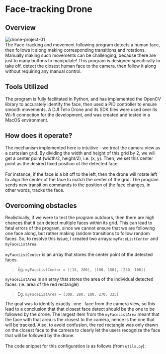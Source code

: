 # Face-tracking Drone

## Overview
![drone-project-01](https://user-images.githubusercontent.com/55883282/168631360-93da1228-aef5-48d4-8404-b8f106daf534.png)
<br />
The Face-tracking and movement following program detects a human face, then follows it along making corresponding transitions and rotations. Manually making such movements can be challenging, because there are just to many buttons to manipulate! This program is designed specifically to take off, detect the closest human face to the camera, then follow it along without requiring any manual control. 

## Tools Utilized
The program is fully facilitated in Python, and has implemented the OpenCV library to accurately identify the face, then used a PID controller to ensure smooth movements. A DJI Tello Drone and its SDK files were used over its Wi-fi connection for the development, and was created and tested in a MacOS environment. 

## How does it operate?
The mechanism implemented here is intuitive - we treat the camera view as a cartesian grid. By dividing the width and height of this grid by 2, we will get a center point (width/2, height/2), i.e. (x, y). Then, we set this center point as the desired fixed position of the detected face. 
<br /><br />
For instance, if the face is a bit off to the left, then the drone will rotate left to align the center of the face to match the center of the grid. The program sends new transition commands to the position of the face changes, in other words, tracks the face.

## Overcoming obstacles
Realistically, if we were to test the program outdoors, then there are high chances that it can detect multiple faces within its grid. This can lead to fatal errors of the program, since we cannot ensure that we are following one face along, but rather making random transitions to follow random faces. So, to resolve this issue, I created two arrays: `myFaceListCenter` and `myFaceListArea`. 
<br /><br />
`myFaceListCenter` is an array that stores the center point of the detected faces.
> Eg. `myFaceListCenter = [[15, 200], [100, 150], [230, 100]]`

`myFaceListArea` is an array that stores the area of the individual detected faces. (ie. area of the red rectangle)
> Eg. `myFaceListArea = [300, 280, 100, 270, 335]`

The goal was to identify exactly -one- face from the camera view, so this lead to a conclusion that that closest face detect should be the one to be followed by the drone. The largest item from the `myFaceListArea` meant that the face with that area is the closest to the camera, hence is the one that will be tracked. Also, to avoid confusion, the red rectangle was only drawn on the closest face to the camera to clearly let the users recognize the face that will be followed by the drone. 
<br /><br />
The code snippet for this configuration is as follows (from `utils.py`):<br />







